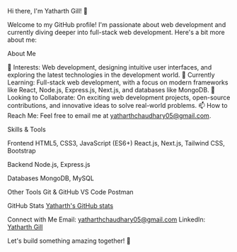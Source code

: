 Hi there, I'm Yatharth Gill! 👋

Welcome to my GitHub profile! I'm passionate about web development and currently diving deeper into full-stack web development. Here's a bit more about me:

About Me

👀 Interests: Web development, designing intuitive user interfaces, and exploring the latest technologies in the development world.
🌱 Currently Learning: Full-stack web development, with a focus on modern frameworks like React, Node.js, Express.js, Next.js, and databases like MongoDB.
💞️ Looking to Collaborate: On exciting web development projects, open-source contributions, and innovative ideas to solve real-world problems.
📫 How to Reach Me: Feel free to email me at yatharthchaudhary05@gmail.com.

Skills & Tools

Frontend
HTML5, CSS3, JavaScript (ES6+)
React.js, Next.js, Tailwind CSS, Bootstrap

Backend
Node.js, Express.js

Databases
MongoDB, MySQL

Other Tools
Git & GitHub
VS Code
Postman

GitHub Stats
[Yatharth's GitHub stats](https://github-readme-stats.vercel.app/api?username=yatharthgill&show_icons=true&theme=radical)

Connect with Me
Email: yatharthchaudhary05@gmail.com
LinkedIn: [Yatharth Gill](https://linkedin.com/in/yatharthgill)

Let's build something amazing together! 🚀

